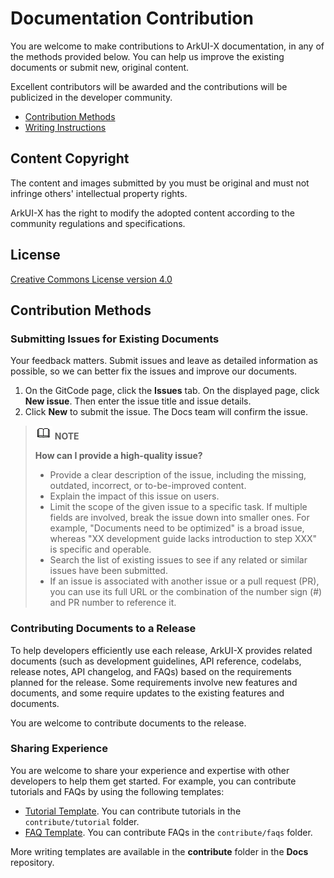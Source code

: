 # Documentation Contribution

You are welcome to make contributions to ArkUI-X documentation, in any of the methods provided below. You can help us improve the existing documents or submit new, original content.

Excellent contributors will be awarded and the contributions will be publicized in the developer community.

-   [Contribution Methods](#contribution-methods)
-   [Writing Instructions](writing-instructions.md)

## Content Copyright

The content and images submitted by you must be original and must not infringe others' intellectual property rights.

ArkUI-X has the right to modify the adopted content according to the community regulations and specifications.

## License

[Creative Commons License version 4.0](https://creativecommons.org/licenses/by/4.0/legalcode)

## Contribution Methods

### Submitting Issues for Existing Documents

Your feedback matters. Submit issues and leave as detailed information as possible, so we can better fix the issues and improve our documents.

1.  On the GitCode page, click the **Issues** tab. On the displayed page, click **New issue**. Then enter the issue title and issue details.
2.  Click **New** to submit the issue. The Docs team will confirm the issue.

>![](public_sys-resources/icon-note.gif) **NOTE**
>
>**How can I provide a high-quality issue?**  
>
>-   Provide a clear description of the issue, including the missing, outdated, incorrect, or to-be-improved content.
>-   Explain the impact of this issue on users.
>-   Limit the scope of the given issue to a specific task. If multiple fields are involved, break the issue down into smaller ones. For example, "Documents need to be optimized" is a broad issue, whereas "XX development guide lacks introduction to step XXX" is specific and operable.
>-   Search the list of existing issues to see if any related or similar issues have been submitted.
>-   If an issue is associated with another issue or a pull request (PR), you can use its full URL or the combination of the number sign (#) and PR number to reference it.


### Contributing Documents to a Release

To help developers efficiently use each release, ArkUI-X provides related documents (such as development guidelines, API reference, codelabs, release notes, API changelog, and FAQs) based on the requirements planned for the release. Some requirements involve new features and documents, and some require updates to the existing features and documents.

You are welcome to contribute documents to the release.

### Sharing Experience

You are welcome to share your experience and expertise with other developers to help them get started. For example, you can contribute tutorials and FAQs by using the following templates:

-   [Tutorial Template](./template/tutorial-template.md). You can contribute tutorials in the `contribute/tutorial` folder.
-   [FAQ Template](./template/faq-template.md). You can contribute FAQs in the `contribute/faqs` folder.

More writing templates are available in the **contribute** folder in the **Docs** repository.
